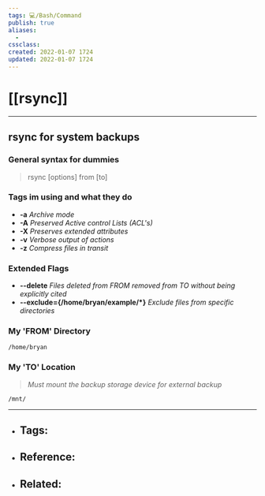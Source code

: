 ```yaml
---
tags: 💻️/Bash/Command  
publish: true
aliases:
  - 
cssclass: 
created: 2022-01-07 1724
updated: 2022-01-07 1724
---
```


# [[rsync]]

---

## rsync for system backups

### General syntax for dummies

> rsync [options] from [to]

### Tags im using and what they do

- **-a** *Archive mode*
- **-A** *Preserved Active control Lists (ACL's)*
- **-X** *Preserves extended attributes*
- **-v** *Verbose output of actions*
- **-z** *Compress files in transit*

### Extended Flags

- **--delete** *Files deleted from FROM removed from TO without being explicitly cited*
- **--exclude={/home/bryan/example/\*}** *Exclude files from specific directories*

### My 'FROM' Directory

  
`/home/bryan`

### My 'TO' Location 

> *Must mount the backup storage device for external backup*

`/mnt/`

---

- Tags: 
	- 
- Reference:
	- 
- Related:
	- 
